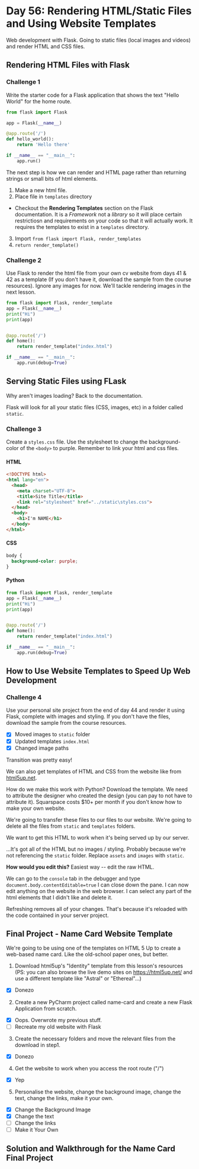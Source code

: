 # Day 56: Rendering HTML/Static Files and Using Website Templates
Web development with Flask. Going to static files (local images and videos) and render HTML and CSS files.

## Rendering HTML Files with Flask

### Challenge 1
Write the starter code for a Flask application that shows the text "Hello World" for the home route.

```py
from flask import Flask

app = Flask(__name__)

@app.route('/')
def hello_world():
    return 'Hello there'

if __name__ == "__main__":
    app.run()
```

The next step is how we can render and HTML page rather than returning strings or small bits of html elements.

1. Make a new html file.
2. Place file in `templates` directory
- Checkout the **Rendering Templates** section on the Flask documentation. It is a *Framework* not a *library* so it will place certain restrictiosn and requirements on your code so that it will actually work. It requires the templates to exist in a `templates` directory.
3. Import `from flask import Flask, render_templates`
4. `return render_template()`

### Challenge 2
Use Flask to render the html file from your own cv website from days 41 & 42 as a template (If you don't have it, download the sample from the course resources). Ignore any images for now. We'll tackle rendering images in the next lesson.

```py
from flask import Flask, render_template
app = Flask(__name__)
print("Hi")
print(app)


@app.route('/')
def home():
    return render_template("index.html")

if __name__ == "__main__":
    app.run(debug=True)
```

## Serving Static Files using FLask
Why aren't images loading? Back to the documentation.

Flask will look for all your static files (CSS, images, etc) in a folder called `static`.

### Challenge 3
Create a `styles.css` file. Use the stylesheet to change the background-color of the `<body>` to purple. Remember to link your html and css files.

#### HTML
```html
<!DOCTYPE html>
<html lang="en">
  <head>
    <meta charset="UTF-8">
    <title>Site Title</title>
    <link rel="stylesheet" href="../static\styles.css">
  </head>
  <body>
    <h1>I'm NAME</h1>
  </body>
</html>
```

#### CSS
```css
body {
  background-color: purple;
}
```

#### Python
```py
from flask import Flask, render_template
app = Flask(__name__)
print("Hi")
print(app)


@app.route('/')
def home():
    return render_template("index.html")

if __name__ == "__main__":
    app.run(debug=True)
```

## How to Use Website Templates to Speed Up Web Development

### Challenge 4
Use your personal site project from the end of day 44 and render it using Flask, complete with images and styling. If you don't have the files, download the sample from the course resources.

- [x] Moved images to `static` folder
- [x] Updated templates `index.html`
- [x] Changed image paths

Transition was pretty easy!

We can also get templates of HTML and CSS from the website like from [html5up.net](html5up.net).

How do we make this work with Python? Download the template. We need to attribute the designer who created the design (you can pay to not have to attribute it). Squarspace costs $10+ per month if you don't know how to make your own website.

We're going to transfer these files to our files to our website. We're going to delete all the files from `static` and `templates` folders.

We want to get this HTML to work when it's being served up by our server.

...It's got all of the HTML but no images / styling. Probably because we're not referencing the `static` folder. Replace `assets` and `images` with `static`.

**How would you edit this?** Easiest way -- edit the raw HTML.

We can go to the `console` tab in the debugger and type `document.body.contentEditable=true` I can close down the pane. I can now edit anything on the website in the web browser. I can select any part of the html elements that I didn't like and delete it.

Refreshing removes all of your changes. That's because it's reloaded with the code contained in your server project.

## Final Project - Name Card Website Template
We're going to be using one of the templates on HTML 5 Up to create a web-based name card. Like the old-school paper ones, but better.

1. Download html5up's "Identity" template from this lesson's resources (PS: you can also browse the live demo sites on https://html5up.net/ and use a different template like "Astral" or "Ethereal"...)
- [x] Donezo

2. Create a new PyCharm project called name-card and create a new Flask Application from scratch.
- [x] Oops. Overwrote my previous stuff. 
- [ ] Recreate my old website with Flask

3. Create the necessary folders and move the relevant files from the download in step1.
- [x] Donezo

4. Get the website to work when you access the root route ("/")
- [x] Yep

5. Personalise the website, change the background image, change the text, change the links, make it your own.
- [x] Change the Background Image
- [x] Change the text
- [ ] Change the links
- [ ] Make it Your Own

## Solution and Walkthrough for the Name Card Final Project